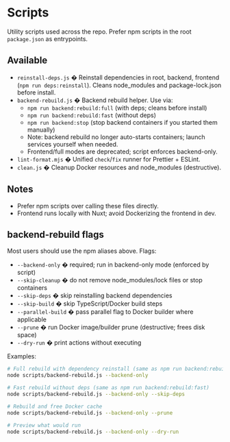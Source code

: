 # Scripts

Utility scripts used across the repo. Prefer npm scripts in the root
`package.json` as entrypoints.

## Available

- `reinstall-deps.js` � Reinstall dependencies in root, backend, frontend
  (`npm run deps:reinstall`). Cleans node_modules and package-lock.json before
  install.
- `backend-rebuild.js` � Backend rebuild helper. Use via:
  - `npm run backend:rebuild:full` (with deps; cleans before install)
  - `npm run backend:rebuild:fast` (without deps)
  - `npm run backend:stop` (stop backend containers if you started them
    manually)
  - Note: backend rebuild no longer auto-starts containers; launch services
    yourself when needed.
  - Frontend/full modes are deprecated; script enforces backend-only.
- `lint-format.mjs` � Unified `check`/`fix` runner for Prettier + ESLint.
- `clean.js` � Cleanup Docker resources and node_modules (destructive).

## Notes

- Prefer npm scripts over calling these files directly.
- Frontend runs locally with Nuxt; avoid Dockerizing the frontend in dev.

## backend-rebuild flags

Most users should use the npm aliases above. Flags:

- `--backend-only` � required; run in backend-only mode (enforced by script)
- `--skip-cleanup` � do not remove node_modules/lock files or stop containers
- `--skip-deps` � skip reinstalling backend dependencies
- `--skip-build` � skip TypeScript/Docker build steps
- `--parallel-build` � pass parallel flag to Docker builder where applicable
- `--prune` � run Docker image/builder prune (destructive; frees disk space)
- `--dry-run` � print actions without executing

Examples:

```bash
# Full rebuild with dependency reinstall (same as npm run backend:rebuild:full)
node scripts/backend-rebuild.js --backend-only

# Fast rebuild without deps (same as npm run backend:rebuild:fast)
node scripts/backend-rebuild.js --backend-only --skip-deps

# Rebuild and free Docker cache
node scripts/backend-rebuild.js --backend-only --prune

# Preview what would run
node scripts/backend-rebuild.js --backend-only --dry-run
```
